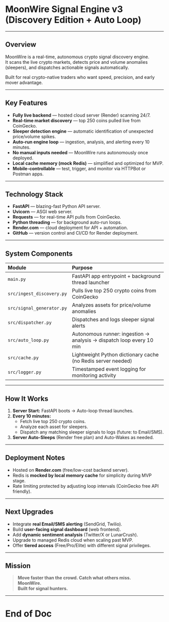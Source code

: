 # MoonWire Signal Engine v3 (Discovery Edition + Auto Loop)

---

## Overview

MoonWire is a real-time, autonomous crypto signal discovery engine.  
It scans the live crypto markets, detects price and volume anomalies (sleepers), and dispatches actionable signals automatically.

Built for real crypto-native traders who want speed, precision, and early mover advantage.

---

## Key Features

- **Fully live backend** — hosted cloud server (Render) scanning 24/7.
- **Real-time market discovery** — top 250 coins pulled live from CoinGecko.
- **Sleeper detection engine** — automatic identification of unexpected price/volume spikes.
- **Auto-run engine loop** — ingestion, analysis, and alerting every 10 minutes.
- **No manual inputs needed** — MoonWire runs autonomously once deployed.
- **Local cache memory (mock Redis)** — simplified and optimized for MVP.
- **Mobile-controllable** — test, trigger, and monitor via HTTPBot or Postman apps.

---

## Technology Stack 

- **FastAPI** — blazing-fast Python API server.
- **Uvicorn** — ASGI web server.
- **Requests** — for real-time API pulls from CoinGecko.
- **Python threading** — for background auto-run loops.
- **Render.com** — cloud deployment for API + automation.
- **GitHub** — version control and CI/CD for Render deployment.

---

## System Components

| Module | Purpose |
|:---|:---|
| `main.py` | FastAPI app entrypoint + background thread launcher |
| `src/ingest_discovery.py` | Pulls live top 250 crypto coins from CoinGecko |
| `src/signal_generator.py` | Analyzes assets for price/volume anomalies |
| `src/dispatcher.py` | Dispatches and logs sleeper signal alerts |
| `src/auto_loop.py` | Autonomous runner: ingestion → analysis → dispatch loop every 10 min |
| `src/cache.py` | Lightweight Python dictionary cache (no Redis server needed) |
| `src/logger.py` | Timestamped event logging for monitoring activity |

---

## How It Works

1. **Server Start:** FastAPI boots → Auto-loop thread launches.
2. **Every 10 minutes:**
   - Fetch live top 250 crypto coins.
   - Analyze each asset for sleepers.
   - Dispatch any matching sleeper signals to logs (future: to Email/SMS).
3. **Server Auto-Sleeps** (Render free plan) and Auto-Wakes as needed.

---

## Deployment Notes

- Hosted on **Render.com** (free/low-cost backend server).
- Redis is **mocked by local memory cache** for simplicity during MVP stage.
- Rate limiting protected by adjusting loop intervals (CoinGecko free API friendly).

---

## Next Upgrades

- Integrate **real Email/SMS alerting** (SendGrid, Twilio).
- Build **user-facing signal dashboard** (web frontend).
- Add **dynamic sentiment analysis** (Twitter/X or LunarCrush).
- Upgrade to managed Redis cloud when scaling past MVP.
- Offer **tiered access** (Free/Pro/Elite) with different signal privileges.

---

## Mission

> **Move faster than the crowd. Catch what others miss.  
> MoonWire.  
> Built for signal hunters.**

---

# End of Doc

